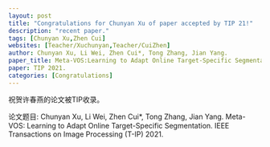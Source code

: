 ```yaml
---
layout: post
title: "Congratulations for Chunyan Xu of paper accepted by TIP 21!"
description: "recent paper."
tags: [Chunyan Xu,Zhen Cui]
websites: [Teacher/Xuchunyan,Teacher/CuiZhen]
author: Chunyan Xu, Li Wei, Zhen Cui*, Tong Zhang, Jian Yang.
paper_title: Meta-VOS:Learning to Adapt Online Target-Specific Segmentation.
paper: TIP 2021.
categories: [Congratulations]
---
```

祝贺许春燕的论文被TIP收录。

论文题目: Chunyan Xu, Li Wei, Zhen Cui*, Tong Zhang, Jian Yang. Meta-VOS: Learning to Adapt Online Target-Specific Segmentation. IEEE Transactions on Image Processing (T-IP)  2021.  


